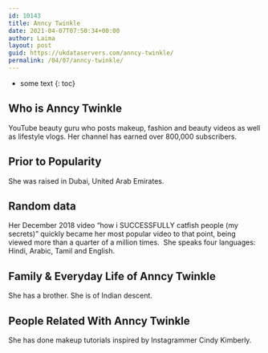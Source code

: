 ```yaml
---
id: 10143
title: Anncy Twinkle
date: 2021-04-07T07:50:34+00:00
author: Laima
layout: post
guid: https://ukdataservers.com/anncy-twinkle/
permalink: /04/07/anncy-twinkle/
---
```


* some text
{: toc}


## Who is Anncy Twinkle
                  
                  
                  
YouTube beauty guru who posts makeup, fashion and beauty videos as well as lifestyle vlogs. Her channel has earned over 800,000 subscribers. 
                  
              
            
              
            
                
                
                
## Prior to Popularity
                  
                  
                  
She was raised in Dubai, United Arab Emirates. 
                  
              
            
              
            
                
                
                
## Random data
                  
                  
                  
Her December 2018 video &#8220;how i SUCCESSFULLY catfish people (my secrets)&#8221; quickly became her most popular video to that point, being viewed more than a quarter of a million times.  She speaks four languages: Hindi, Arabic, Tamil and English. 
                  
              
            
              
            
                
                
                
## Family & Everyday Life of Anncy Twinkle
                  
                  
                  
She has a brother. She is of Indian descent.
                  
              
            
              
            
                
                
                
## People Related With Anncy Twinkle
                  
                  
                  
She has done makeup tutorials inspired by Instagrammer Cindy Kimberly.
                  
              
            
              
            
                
              
            
              
              
            
            
              
            
          
          
          